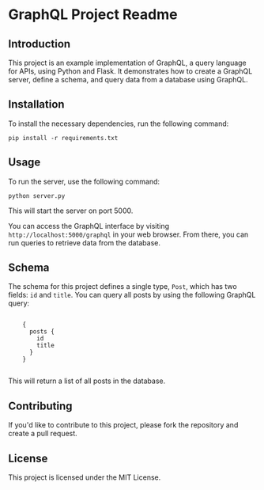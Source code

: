 <!DOCTYPE html>
<html lang="en">
<head>
  <meta charset="UTF-8">
  <meta name="viewport" content="width=device-width, initial-scale=1.0">
</head>
<body>
  <h1>GraphQL Project Readme</h1>
  <h2>Introduction</h2>
  <p>This project is an example implementation of GraphQL, a query language for APIs, using Python and Flask. It demonstrates how to create a GraphQL server, define a schema, and query data from a database using GraphQL.</p>
  <h2>Installation</h2>
  <p>To install the necessary dependencies, run the following command:</p>
<code>pip install -r requirements.txt</code>

  <h2>Usage</h2>
  <p>To run the server, use the following command:</p>
<code>python server.py</code>

  <p>This will start the server on port 5000.</p>
  <p>You can access the GraphQL interface by visiting <code>http://localhost:5000/graphql</code> in your web browser. From there, you can run queries to retrieve data from the database.</p>
  <h2>Schema</h2>
  <p>The schema for this project defines a single type, <code>Post</code>, which has two fields: <code>id</code> and <code>title</code>. You can query all posts by using the following GraphQL query:</p>
  <code>
    {
      posts {
        id
        title
      }
    }
  </code>
  <p>This will return a list of all posts in the database.</p>
  <h2>Contributing</h2>
  <p>If you'd like to contribute to this project, please fork the repository and create a pull request.</p>
  <h2>License</h2>
  <p>This project is licensed under the MIT License.</p>
</body>
</html>